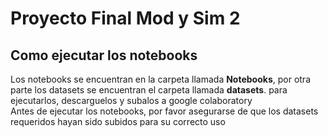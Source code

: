 # Proyecto Final Mod y Sim 2

## Como ejecutar los notebooks
Los notebooks se encuentran en la carpeta llamada **Notebooks**, por otra parte los datasets se encuentran el carpeta llamada **datasets**. para ejecutarlos, descarguelos y subalos a google colaboratory     
Antes de ejecutar los notebooks, por favor asegurarse de que los datasets requeridos hayan sido subidos para su correcto uso 
